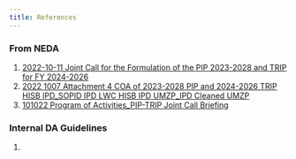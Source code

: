 ```yaml
---
title: References
---
```


### From NEDA
1. [2022-10-11 Joint Call for the Formulation of the PIP 2023-2028 and TRIP for FY 2024-2026](./2022%201007%20Joint%20Call%20for%20the%20Formulation%20of%20the%20PIP%202023-2028%20and%20TRIP%20for%20FY%202024-2026%20(Complete).pdf)
2. [2022 1007 Attachment 4 COA of 2023-2028 PIP and 2024-2026 TRIP HISB IPD_SOPID IPD LWC HISB IPD UMZP_IPD Cleaned UMZP](./2022%201007%20Attachment%204%20COA%20of%202023-2028%20PIP%20and%202024-2026%20TRIP%20HISB%20IPD_SOPID%20IPD%20LWC%20HISB%20IPD%20UMZP_IPD%20Cleaned%20UMZP.pdf)
3. [101022 Program of Activities_PIP-TRIP Joint Call Briefing](101022%20Program%20of%20Activities_PIP-TRIP%20Joint%20Call%20Briefing.pdf)

### Internal DA Guidelines
1. 